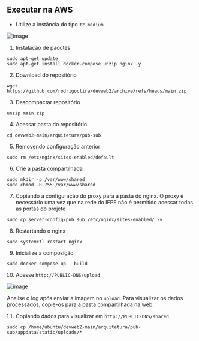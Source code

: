 ## Executar na AWS

* Utilize a instância do tipo `t2.medium`

![image](https://user-images.githubusercontent.com/276077/162766448-13e0ebe8-8325-4e32-a8d7-5deff7744c10.png)


1. Instalação de pacotes
```
sudo apt-get update
sudo apt-get install docker-compose unzip nginx -y
```


2. Download do repositório
```
wget  https://github.com/rodrigoclira/devweb2/archive/refs/heads/main.zip
```

3. Descompactar repositório
```
unzip main.zip
```

4. Acessar pasta do repositório
```
cd devweb2-main/arquitetura/pub-sub
```

5. Removendo configuração anterior
```
sudo rm /etc/nginx/sites-enabled/default
```

6. Crie a pasta compartilhada
```
sudo mkdir -p /var/www/shared
sudo chmod -R 755 /var/www/shared
```

7. Copiando a configuração do proxy para a pasta do nginx. O proxy é necessário uma vez que na rede do IFPE não é permitido acessar todas as portas do projeto
```
sudo cp server-config/pub_sub /etc/nginx/sites-enabled/ -v
```

8. Restartando o nginx
```
sudo systemctl restart nginx
```

9. Inicialize a composição
```
sudo docker-compose up --build
```

10. Acesse `http://PUBLIC-DNS/upload`

![image](https://github.com/user-attachments/assets/0a98eb67-4195-48f8-bbd9-2440f06abe3a)

Analise o log após enviar a imagem no `upload`. 
Para visualizar os dados processados, copie-os para a pasta compartilhada na web.

11. Copiando dados para visualizar em `http://PUBLIC-DNS/shared`
```
sudo cp /home/ubuntu/devweb2-main/arquitetura/pub-sub/appdata/static/uploads/* 
```

